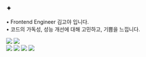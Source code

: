 





### ✦ 

<p>
• Frontend Engineer 김고야 입니다. <br/>
• 코드의 가독성, 성능 개선에 대해 고민하고, 기쁨을 느낍니다.
</p>
<p>

<img src="https://img.shields.io/badge/JavaScript-F7DF1E?style=flat&logo=JavaScript&logoColor=000000"/>
<img src="https://img.shields.io/badge/TypeScript-3178C6?style=flat&logo=TypeScript&logoColor=ffffff"/> 
<br/>
<img src="https://img.shields.io/badge/React-61DAFB?style=flat&logo=React&logoColor=000000"/> 
<img src="https://img.shields.io/badge/Recoil-3578E5?style=flat&logo=Recoil&logoColor=ffffff"/>
<img src="https://img.shields.io/badge/Next-113B92?style=flat&logo=Nextdotjs&logoColor=ffffff"/>
<img src="https://img.shields.io/badge/Vite-646CFF?style=flat&logo=Vite&logoColor=ffffff"/> 
</p>


